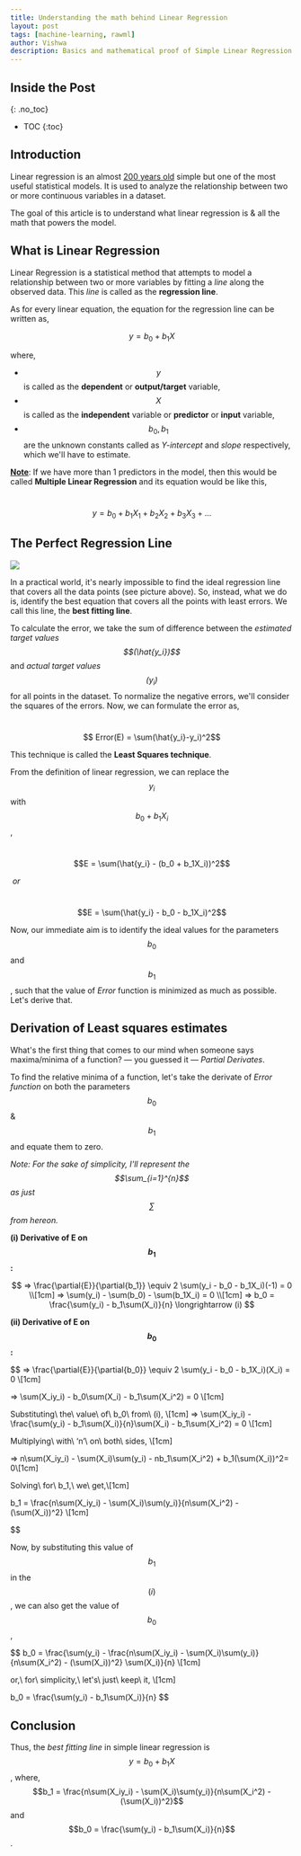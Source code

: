 ```yaml
---
title: Understanding the math behind Linear Regression
layout: post
tags: [machine-learning, rawml]
author: Vishwa
description: Basics and mathematical proof of Simple Linear Regression
---
```


## Inside the Post 
{: .no_toc}
- TOC
{:toc}

## Introduction

Linear regression is an almost [200 years old](https://en.wikipedia.org/wiki/Regression_analysis#History) simple but one of the most useful statistical models. It is used to analyze the relationship between two or more continuous variables in a dataset.

The goal of this article is to understand what linear regression is & all the math that powers the model.

## What is Linear Regression

Linear Regression is a statistical method that attempts to model a relationship between two or more variables by fitting a *line* along the observed data. This *line* is called as the **regression line**.

As for every linear equation, the equation for the regression line can be written as,

$$y = b_0 + b_1X$$

where,  

- $$y$$ is called as the **dependent** or **output/target** variable,
- $$X$$ is called as the **independent** variable or **predictor** or **input** variable,
- $$b_0, b_1$$ are the unknown constants called as *Y-intercept* and *slope* respectively, which we'll have to estimate.

**<u>Note</u>**: If we have more than 1 predictors in the model, then this would be called **Multiple Linear Regression** and its equation would be like this, 

​   $$y = b_0 + b_1X_1 + b_2X_2 + b_3X_3 + ...$$

## The Perfect Regression Line

![](https://i.imgur.com/qlc2Hu4.png)

In a practical world, it's nearly impossible to find the ideal regression line that covers all the data points (see picture above). So, instead, what we do is, identify the best equation that covers all the points with least errors. We call this line, the **best fitting line**.

To calculate the error, we take the sum of difference between the *estimated target values $$(\hat{y_i})$$* and *actual target values$$(y_i)$$* for all points in the dataset. To normalize the negative errors, we'll consider the squares of the errors. Now, we can formulate the error as,

​               $$ Error(E) = \sum(\hat{y_i}-y_i)^2$$

This technique is called the **Least Squares technique**. 

From the definition of linear regression, we can replace the $$y_i$$ with $$b_0 + b_1X_i$$,

​               $$E = \sum(\hat{y_i} - (b_0 + b_1X_i))^2$$

​                   *or*

​               $$E =  \sum(\hat{y_i} - b_0 - b_1X_i)^2$$

Now, our  immediate aim is to identify the ideal values for the parameters $$b_0$$ and  $$b_1$$, such that the value of *Error* function is minimized as much as possible. Let's derive that.

## Derivation of Least squares estimates

What's the first thing that comes to our mind when someone says maxima/minima of a function? — you guessed it — *Partial Derivates*.

To find the relative minima of a function, let's take the derivate of *Error function* on both the parameters $$b_0$$ & $$b_1$$ and equate them to zero.

*Note: For the sake of simplicity, I'll represent the $$\sum_{i=1}^{n}$$ as just $$\sum$$ from hereon.*

**(i) Derivative of E on $$b_1$$:**


$$
=> \frac{\partial{E}}{\partial{b_1}} \equiv 2 \sum(y_i - b_0 - b_1X_i)(-1) = 0 \\[1cm]
=> \sum(y_i) - \sum(b_0) - \sum(b_1X_i) = 0 \\[1cm]
=>  b_0 = \frac{\sum(y_i) - b_1\sum(X_i)}{n}    \longrightarrow (i)
$$



**(ii) Derivative of E on $$b_0$$:**

$$
=> \frac{\partial{E}}{\partial{b_0}} \equiv 2 \sum(y_i - b_0 - b_1X_i)(X_i) = 0 \\[1cm]

=> \sum(X_iy_i) - b_0\sum(X_i) - b_1\sum(X_i^2) = 0 \\[1cm]

Substituting\ the\ value\ of\ b_0\ from\ (i),  \\[1cm]
=> \sum(X_iy_i) - \frac{\sum(y_i) - b_1\sum(X_i)}{n}\sum(X_i) - b_1\sum(X_i^2) = 0 \\[1cm]

Multiplying\ with\ ‘n‘\ on\ both\ sides, \\[1cm]

=> n\sum(X_iy_i) - \sum(X_i)\sum(y_i) - nb_1\sum(X_i^2) + b_1(\sum(X_i))^2= 0\\[1cm]


Solving\ for\ b_1,\ we\ get,\\[1cm]

b_1 = \frac{n\sum(X_iy_i) - \sum(X_i)\sum(y_i)}{n\sum(X_i^2) - (\sum(X_i))^2} \\[1cm]

$$

Now, by substituting this value of $$b_1$$ in the $$(i)$$, we can also get the value of $$b_0$$, 

$$
b_0 = \frac{\sum(y_i) - \frac{n\sum(X_iy_i) - \sum(X_i)\sum(y_i)}{n\sum(X_i^2) - (\sum(X_i))^2} \sum(X_i)}{n} \\[1cm]

or,\ for\ simplicity,\ let's\ just\ keep\ it, \\[1cm]
    
b_0 = \frac{\sum(y_i) - b_1\sum(X_i)}{n}
$$

## Conclusion

Thus, the *best fitting line* in simple linear regression is $$y = b_0 + b_1X$$,  where, 
$$b_1 = \frac{n\sum(X_iy_i) - \sum(X_i)\sum(y_i)}{n\sum(X_i^2) - (\sum(X_i))^2}$$ and $$b_0 = \frac{\sum(y_i) - b_1\sum(X_i)}{n}$$ .